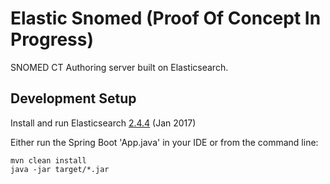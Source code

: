 Elastic Snomed (Proof Of Concept In Progress)
==============

SNOMED CT Authoring server built on Elasticsearch.

Development Setup
-----------------
Install and run Elasticsearch [2.4.4](https://www.elastic.co/downloads/past-releases/elasticsearch-2-4-4) (Jan 2017)

Either run the Spring Boot 'App.java' in your IDE
or from the command line:
```
mvn clean install
java -jar target/*.jar
```
